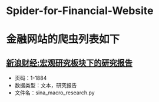 # **Spider-for-Financial-Website**
# **金融网站的爬虫列表如下**
## [新浪财经:宏观研究板块下的研究报告](http://vip.stock.finance.sina.com.cn/q/go.php/vReport_List/kind/macro/index.phtml?p=1)
- 页码：1-1884
- 数据类型：文本，研究报告
- 文件名：sina_macro_research.py
## []()
## []()
## []()

